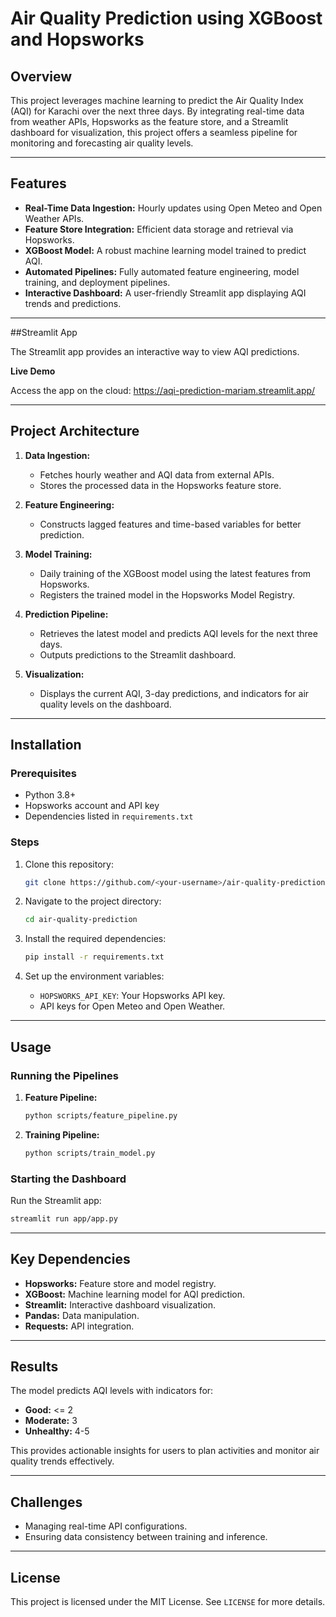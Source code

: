 # Air Quality Prediction using XGBoost and Hopsworks

## Overview
This project leverages machine learning to predict the Air Quality Index (AQI) for Karachi over the next three days. By integrating real-time data from weather APIs, Hopsworks as the feature store, and a Streamlit dashboard for visualization, this project offers a seamless pipeline for monitoring and forecasting air quality levels.

---

## Features
- **Real-Time Data Ingestion:** Hourly updates using Open Meteo and Open Weather APIs.
- **Feature Store Integration:** Efficient data storage and retrieval via Hopsworks.
- **XGBoost Model:** A robust machine learning model trained to predict AQI.
- **Automated Pipelines:** Fully automated feature engineering, model training, and deployment pipelines.
- **Interactive Dashboard:** A user-friendly Streamlit app displaying AQI trends and predictions.

---

##Streamlit App

The Streamlit app provides an interactive way to view AQI predictions.

**Live Demo**

Access the app on the cloud: https://aqi-prediction-mariam.streamlit.app/

---

## Project Architecture
1. **Data Ingestion:**
   - Fetches hourly weather and AQI data from external APIs.
   - Stores the processed data in the Hopsworks feature store.

2. **Feature Engineering:**
   - Constructs lagged features and time-based variables for better prediction.

3. **Model Training:**
   - Daily training of the XGBoost model using the latest features from Hopsworks.
   - Registers the trained model in the Hopsworks Model Registry.

4. **Prediction Pipeline:**
   - Retrieves the latest model and predicts AQI levels for the next three days.
   - Outputs predictions to the Streamlit dashboard.

5. **Visualization:**
   - Displays the current AQI, 3-day predictions, and indicators for air quality levels on the dashboard.

---

## Installation

### Prerequisites
- Python 3.8+
- Hopsworks account and API key
- Dependencies listed in `requirements.txt`

### Steps
1. Clone this repository:
   ```bash
   git clone https://github.com/<your-username>/air-quality-prediction.git
   ```

2. Navigate to the project directory:
   ```bash
   cd air-quality-prediction
   ```

3. Install the required dependencies:
   ```bash
   pip install -r requirements.txt
   ```

4. Set up the environment variables:
   - `HOPSWORKS_API_KEY`: Your Hopsworks API key.
   - API keys for Open Meteo and Open Weather.

---

## Usage

### Running the Pipelines
1. **Feature Pipeline:**
   ```bash
   python scripts/feature_pipeline.py
   ```

2. **Training Pipeline:**
   ```bash
   python scripts/train_model.py
   ```

### Starting the Dashboard
Run the Streamlit app:
```bash
streamlit run app/app.py
```

---


## Key Dependencies
- **Hopsworks:** Feature store and model registry.
- **XGBoost:** Machine learning model for AQI prediction.
- **Streamlit:** Interactive dashboard visualization.
- **Pandas:** Data manipulation.
- **Requests:** API integration.

---

## Results
The model predicts AQI levels with indicators for:
- **Good:** <= 2
- **Moderate:** 3
- **Unhealthy:** 4-5

This provides actionable insights for users to plan activities and monitor air quality trends effectively.

---

## Challenges
- Managing real-time API configurations.
- Ensuring data consistency between training and inference.

---

## License
This project is licensed under the MIT License. See `LICENSE` for more details.

